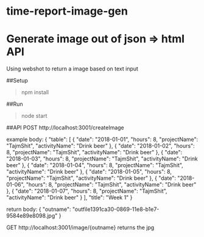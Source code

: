 # time-report-image-gen
# Generate image out of json => html API
Using webshot to return a image based on text input

##Setup
> npm install

##Run
> node start

##API
POST http://localhost:3001/createImage

example body: {
  "table": [
    {
      "date": "2018-01-01",
      "hours": 8,
      "projectName": "TajmShit",
      "activityName": "Drink beer"
    },
    {
      "date": "2018-01-02",
      "hours": 8,
      "projectName": "TajmShit",
      "activityName": "Drink beer"
    },
    {
      "date": "2018-01-03",
      "hours": 8,
      "projectName": "TajmShit",
      "activityName": "Drink beer"
    },
    {
      "date": "2018-01-04",
      "hours": 8,
      "projectName": "TajmShit",
      "activityName": "Drink beer"
    },
    {
      "date": "2018-01-05",
      "hours": 8,
      "projectName": "TajmShit",
      "activityName": "Drink beer"
    },
    {
      "date": "2018-01-06",
      "hours": 8,
      "projectName": "TajmShit",
      "activityName": "Drink beer"
    },
    {
      "date": "2018-01-07",
      "hours": 8,
      "projectName": "TajmShit",
      "activityName": "Drink beer"
    }
  ],
  "title": "Week 1"
}

return body: {
    "outname": "outfile1391ca30-0869-11e8-b1e7-9584e89e8098.jpg"
}

GET http://localhost:3001/image/{outname} returns the jpg


